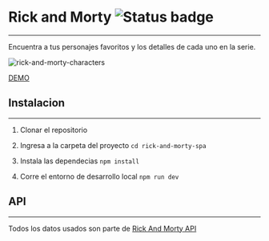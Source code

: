 # Rick and Morty ![Status badge](https://img.shields.io/badge/status-in%20progress-yellow)
---
Encuentra a tus personajes favoritos y los detalles de cada uno en la serie.

![rick-and-morty-characters](https://i.imgur.com/MIdWUPD.jpg)


[DEMO](https://erickrg96.github.io/rick-and-morty-spa/)

## Instalacion
---
1. Clonar el repositorio

2. Ingresa a la carpeta del proyecto `cd rick-and-morty-spa`

3. Instala las dependecias `npm install`

4. Corre el entorno de desarrollo local `npm run dev`

## API
---
Todos los datos usados son parte de [Rick And Morty API](https://rickandmortyapi.com/)


